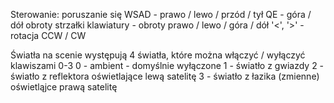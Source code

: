 Sterowanie:
    poruszanie się
        WSAD - prawo / lewo / przód / tył
        QE - góra / dół
    obroty
        strzałki klawiatury - obroty prawo / lewo / góra / dół
        '<', '>' - rotacja CCW / CW

Światła
    na scenie występują 4 światła, które można włączyć / wyłączyć klawiszami 0-3
        0 - ambient - domyślnie wyłączone
        1 - światło z gwiazdy
        2 - światło z reflektora oświetlające lewą satelitę
        3 - światło z łazika (zmienne) oświetląjce prawą satelitę